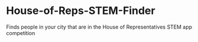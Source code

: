 House-of-Reps-STEM-Finder
=========================

Finds people in your city that are in the House of Representatives STEM app competition
